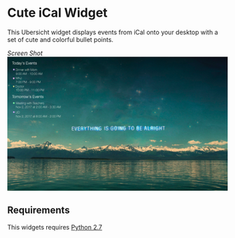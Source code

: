 # Cute iCal Widget

This Ubersicht widget displays events from iCal onto your desktop with a set of cute and colorful bullet points. 

*Screen Shot*
![Example Screenshot of wdiget](Screen_Shot.png)

## Requirements

This widgets requires [Python 2.7](https://www.python.org/downloads/)
